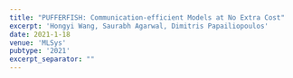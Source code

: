 ```yaml
---
title: "PUFFERFISH: Communication-efficient Models at No Extra Cost"
excerpt: 'Hongyi Wang, Saurabh Agarwal, Dimitris Papailiopoulos'
date: 2021-1-18
venue: 'MLSys'
pubtype: '2021'
excerpt_separator: ""
---
```


